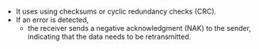 - It uses using checksums or cyclic redundancy checks (CRC).
- If an error is detected,
	- the receiver sends a negative acknowledgment (NAK) to the sender, indicating that the data needs to be retransmitted.